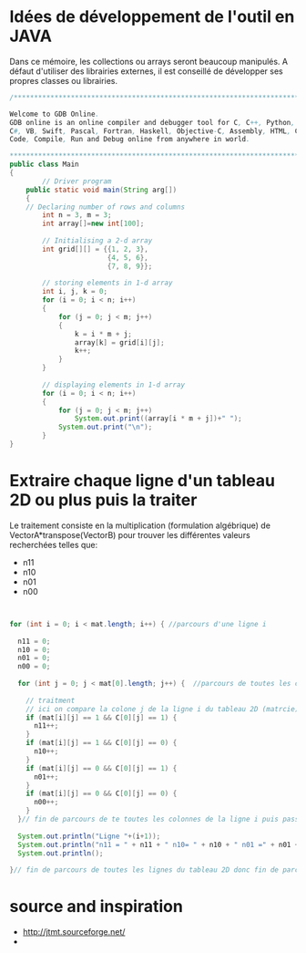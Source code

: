 # Idées de développement de l'outil en JAVA

Dans ce mémoire, les collections ou arrays seront beaucoup manipulés.
A défaut d'utiliser des librairies externes, il est conseillé de développer ses propres classes ou librairies.


```Java
/******************************************************************************

Welcome to GDB Online.
GDB online is an online compiler and debugger tool for C, C++, Python, Java, PHP, Ruby, Perl,
C#, VB, Swift, Pascal, Fortran, Haskell, Objective-C, Assembly, HTML, CSS, JS, SQLite, Prolog.
Code, Compile, Run and Debug online from anywhere in world.

*******************************************************************************/
public class Main
{
		// Driver program
	public static void main(String arg[])
	{
	// Declaring number of rows and columns
		int n = 3, m = 3;
		int array[]=new int[100];
	
		// Initialising a 2-d array
		int grid[][] = {{1, 2, 3},
						{4, 5, 6},
						{7, 8, 9}};
	
		// storing elements in 1-d array
		int i, j, k = 0;
		for (i = 0; i < n; i++)
		{
			for (j = 0; j < m; j++)
			{
				k = i * m + j;
				array[k] = grid[i][j];
				k++;
			}
		}
	
		// displaying elements in 1-d array
		for (i = 0; i < n; i++)
		{
			for (j = 0; j < m; j++)
				System.out.print((array[i * m + j])+" ");
			System.out.print("\n");
		}
}    
```


# Extraire chaque ligne d'un tableau 2D ou plus puis la traiter

Le traitement consiste en la multiplication (formulation algébrique) de VectorA*transpose(VectorB) pour trouver les différentes valeurs recherchées telles que:
- n11
- n10
- n01
- n00

```Java


for (int i = 0; i < mat.length; i++) { //parcours d'une ligne i
  
  n11 = 0;
  n10 = 0;
  n01 = 0;
  n00 = 0;
  
  for (int j = 0; j < mat[0].length; j++) {  //parcours de toutes les colonnes de la ligne i
	
	// traitment 
	// ici on compare la colone j de la ligne i du tableau 2D (matrcie)  à celle du tableau 1D (vecteur normalement mais écrit sous forme 2D)
	if (mat[i][j] == 1 && C[0][j] == 1) {
	  n11++;
	}
	if (mat[i][j] == 1 && C[0][j] == 0) {
	  n10++;
	}
	if (mat[i][j] == 0 && C[0][j] == 1) {
	  n01++;
	}
	if (mat[i][j] == 0 && C[0][j] == 0) {
	  n00++;
	}
  }// fin de parcours de te toutes les colonnes de la ligne i puis passage à la ligne i+1 jusqu'à ce que toutes les lignes soient parcourues(i=m) et traitées 
  
  System.out.println("Ligne "+(i+1));
  System.out.println("n11 = " + n11 + " n10= " + n10 + " n01 =" + n01 + " n00 =" + n00);
  System.out.println();
  
}// fin de parcours de toutes les lignes du tableau 2D donc fin de parcours du tableau entièrement


```

# source and inspiration

- http://jtmt.sourceforge.net/
- 
